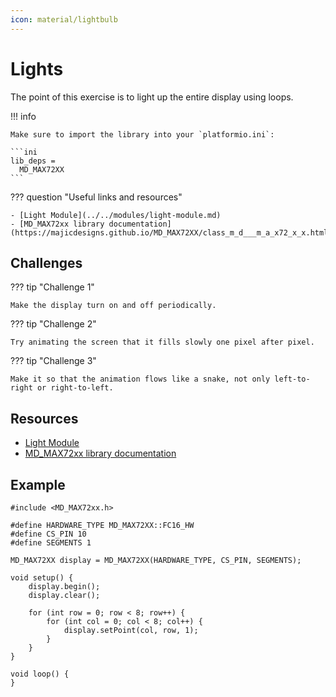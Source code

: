 ```yaml
---
icon: material/lightbulb
---
```


# Lights

The point of this exercise is to light up the entire display using loops.

!!! info

    Make sure to import the library into your `platformio.ini`:

    ```ini
    lib_deps =
      MD_MAX72XX
    ```

??? question "Useful links and resources"

    - [Light Module](../../modules/light-module.md)
    - [MD_MAX72xx library documentation](https://majicdesigns.github.io/MD_MAX72XX/class_m_d___m_a_x72_x_x.html)

## Challenges

??? tip "Challenge 1"

    Make the display turn on and off periodically.

??? tip "Challenge 2"

    Try animating the screen that it fills slowly one pixel after pixel.

??? tip "Challenge 3"

    Make it so that the animation flows like a snake, not only left-to-right or right-to-left.

## Resources

- [Light Module](../../modules/light-module.md)
- [MD_MAX72xx library documentation](https://majicdesigns.github.io/MD_MAX72XX/class_m_d___m_a_x72_x_x.html)

## Example

```arduino
#include <MD_MAX72xx.h>

#define HARDWARE_TYPE MD_MAX72XX::FC16_HW
#define CS_PIN 10
#define SEGMENTS 1

MD_MAX72XX display = MD_MAX72XX(HARDWARE_TYPE, CS_PIN, SEGMENTS);

void setup() {
	display.begin();
	display.clear();

	for (int row = 0; row < 8; row++) {
		for (int col = 0; col < 8; col++) {
			display.setPoint(col, row, 1);
		}
	}	
}

void loop() {
}
```
